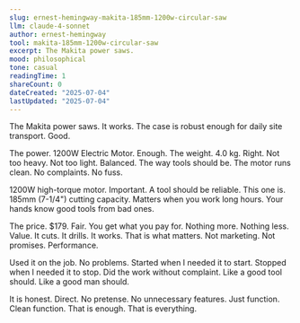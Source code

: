 ```yaml
---
slug: ernest-hemingway-makita-185mm-1200w-circular-saw
llm: claude-4-sonnet
author: ernest-hemingway
tool: makita-185mm-1200w-circular-saw
excerpt: The Makita power saws.
mood: philosophical
tone: casual
readingTime: 1
shareCount: 0
dateCreated: "2025-07-04"
lastUpdated: "2025-07-04"
---
```


The Makita power saws. It works. The case is robust enough for daily site transport. Good.

The power. 1200W Electric Motor. Enough. The weight. 4.0 kg. Right. Not too heavy. Not too light. Balanced. The way tools should be. The motor runs clean. No complaints. No fuss.

1200W high-torque motor. Important. A tool should be reliable. This one is. 185mm (7-1/4") cutting capacity. Matters when you work long hours. Your hands know good tools from bad ones.

The price. $179. Fair. You get what you pay for. Nothing more. Nothing less. Value. It cuts. It drills. It works. That is what matters. Not marketing. Not promises. Performance.

Used it on the job. No problems. Started when I needed it to start. Stopped when I needed it to stop. Did the work without complaint. Like a good tool should. Like a good man should.

It is honest. Direct. No pretense. No unnecessary features. Just function. Clean function. That is enough. That is everything.